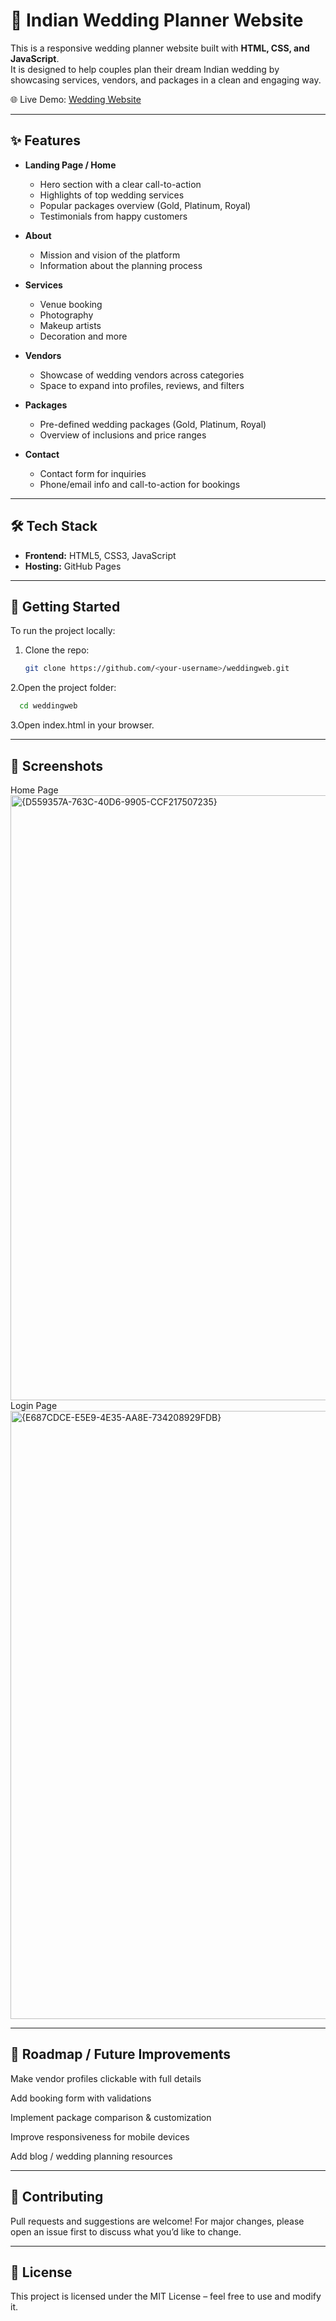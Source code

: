 # 💍 Indian Wedding Planner Website

This is a responsive wedding planner website built with **HTML, CSS, and JavaScript**.  
It is designed to help couples plan their dream Indian wedding by showcasing services, vendors, and packages in a clean and engaging way.  

🌐 Live Demo: [Wedding Website](https://chaitanyadurke.github.io/weddingweb/)

---

## ✨ Features

- **Landing Page / Home**
  - Hero section with a clear call-to-action  
  - Highlights of top wedding services  
  - Popular packages overview (Gold, Platinum, Royal)  
  - Testimonials from happy customers  

- **About**
  - Mission and vision of the platform  
  - Information about the planning process  

- **Services**
  - Venue booking  
  - Photography  
  - Makeup artists  
  - Decoration and more  

- **Vendors**
  - Showcase of wedding vendors across categories  
  - Space to expand into profiles, reviews, and filters  

- **Packages**
  - Pre-defined wedding packages (Gold, Platinum, Royal)  
  - Overview of inclusions and price ranges  

- **Contact**
  - Contact form for inquiries  
  - Phone/email info and call-to-action for bookings  

---

## 🛠️ Tech Stack

- **Frontend:** HTML5, CSS3, JavaScript  
- **Hosting:** GitHub Pages  

---

## 🚀 Getting Started

To run the project locally:

1. Clone the repo:
   ```bash
   git clone https://github.com/<your-username>/weddingweb.git
   
2.Open the project folder:
  ```bash
    cd weddingweb
```
3.Open index.html in your browser.

---

## 📸 Screenshots
Home Page
<img width="1859" height="968" alt="{D559357A-763C-40D6-9905-CCF217507235}" src="https://github.com/user-attachments/assets/245c004e-bce4-4ec8-a49b-e48859929bc1" />
Login Page
<img width="1633" height="973" alt="{E687CDCE-E5E9-4E35-AA8E-734208929FDB}" src="https://github.com/user-attachments/assets/e6223c0e-4718-4c95-a3f7-d42f2ccbdfa4" />

---

## 📌 Roadmap / Future Improvements

Make vendor profiles clickable with full details

Add booking form with validations

Implement package comparison & customization

Improve responsiveness for mobile devices

Add blog / wedding planning resources

---

## 🤝 Contributing

Pull requests and suggestions are welcome!
For major changes, please open an issue first to discuss what you’d like to change.

---

## 📄 License

This project is licensed under the MIT License – feel free to use and modify it.

